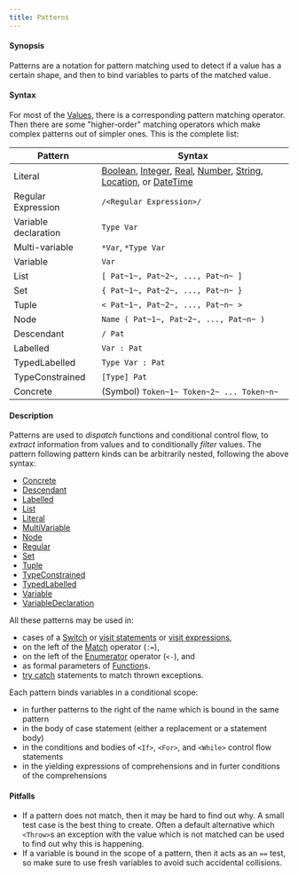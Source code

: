 ```yaml
---
title: Patterns
---
```


#### Synopsis

Patterns are a notation for pattern matching used to detect if a value has a certain shape, 
and then to bind variables to parts of the matched value. 

#### Syntax

For most of the [Values](../../Rascal/Expressions/Values/index.md), there is a corresponding pattern matching operator. Then there are
some "higher-order" matching operators which make complex patterns out of simpler ones. 
This is the complete list:
 
| Pattern              | Syntax                                                                       |
| --- | --- |
| Literal              | [Boolean](../../Rascal/Expressions/Values/Boolean/index.md), [Integer](../../Rascal/Expressions/Values/Integer/index.md), [Real](../../Rascal/Expressions/Values/Real/index.md), [Number](../../Rascal/Expressions/Values/Number/index.md), [String](../../Rascal/Expressions/Values/String/index.md), [Location](../../Rascal/Expressions/Values/Location/index.md), or [DateTime](../../Rascal/Expressions/Values/DateTime/index.md) |
| Regular Expression   | `/<Regular Expression>/` |
| Variable declaration | `Type Var`                                                               |
| Multi-variable       | `*Var`, `*Type Var`                                                    |
| Variable             | `Var`                                                                      |
| List                 | `[ Pat~1~, Pat~2~, ..., Pat~n~ ]`                                         |
| Set                  | `{ Pat~1~, Pat~2~, ..., Pat~n~ }`                                         |
| Tuple                | `< Pat~1~, Pat~2~, ..., Pat~n~ >`                                         |
| Node                 | `Name ( Pat~1~, Pat~2~, ..., Pat~n~ )`                                  |
| Descendant           | `/ Pat`                                                                    |
| Labelled             | `Var : Pat`                                                               |
| TypedLabelled        | `Type Var : Pat`                                                       |
| TypeConstrained      |  `[Type] Pat` |
| Concrete             | (Symbol) ` Token~1~ Token~2~ ... Token~n~ `                                                          |


#### Description

Patterns are used to *dispatch* functions and conditional control flow, to *extract* information 
from values and to conditionally *filter* values. The pattern following pattern kinds can be arbitrarily nested, following
the above syntax:

* [Concrete](../../Rascal/Patterns/Concrete/index.md)
* [Descendant](../../Rascal/Patterns/Descendant/index.md)
* [Labelled](../../Rascal/Patterns/Labelled/index.md)
* [List](../../Rascal/Patterns/List/index.md)
* [Literal](../../Rascal/Patterns/Literal/index.md)
* [MultiVariable](../../Rascal/Patterns/MultiVariable/index.md)
* [Node](../../Rascal/Patterns/Node/index.md)
* [Regular](../../Rascal/Patterns/Regular/index.md)
* [Set](../../Rascal/Patterns/Set/index.md)
* [Tuple](../../Rascal/Patterns/Tuple/index.md)
* [TypeConstrained](../../Rascal/Patterns/TypeConstrained/index.md)
* [TypedLabelled](../../Rascal/Patterns/TypedLabelled/index.md)
* [Variable](../../Rascal/Patterns/Variable/index.md)
* [VariableDeclaration](../../Rascal/Patterns/VariableDeclaration/index.md)

All these patterns may be used in:

*  cases of a [Switch](../../Rascal/Statements/Switch/index.md) or [visit statements](../../Rascal/Statements/Visit/index.md) or [visit expressions](../../Rascal/Expressions/Visit/index.md), 
*  on the left of the [Match](../../Rascal/Expressions/Values/Boolean/Match/index.md) operator (`:=`),
*  on the left of the [Enumerator](../../Rascal/Expressions/Comprehensions/Enumerator/index.md) operator (`<-`), and
*  as formal parameters of [Function](../../Rascal/Declarations/Function/index.md)s. 
*  [try catch](../../Rascal/Statements/TryCatch/index.md) statements to match thrown exceptions.

Each pattern binds variables in a conditional scope:

* in further patterns to the right of the name which is bound in the same pattern
* in the body of case statement (either a replacement or a statement body) 
* in the conditions and bodies of `<If>`, `<For>`, and `<While>` control flow statements
* in the yielding expressions of comprehensions and in furter conditions of the comprehensions

#### Pitfalls

* If a pattern does not match, then it may be hard to find out why. A small test case is the best thing to create. Often a default alternative
which `<Throw>`s an exception with the value which is not matched can be used to find out why this is happening.
* If a variable is bound in the scope of a pattern, then it acts as an `==` test, so make sure to use fresh variables
to avoid such accidental collisions. 


